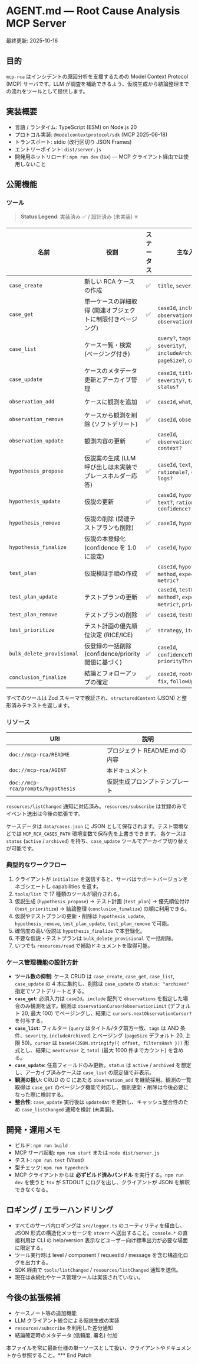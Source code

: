 # AGENT.md — Root Cause Analysis MCP Server

最終更新: 2025-10-16

## 目的
`mcp-rca` はインシデントの原因分析を支援するための Model Context Protocol (MCP) サーバです。LLM が調査を補助できるよう、仮説生成から結論整理までの流れをツールとして提供します。

## 実装概要
- 言語 / ランタイム: TypeScript (ESM) on Node.js 20
- プロトコル実装: `@modelcontextprotocol/sdk` (MCP 2025-06-18)
- トランスポート: stdio (改行区切り JSON Frames)
- エントリーポイント: `dist/server.js`
- 開発用ホットリロード: `npm run dev` (tsx) — MCP クライアント経由では使用しないこと

## 公開機能
### ツール
> **Status Legend**: 実装済み ✅ / 設計済み (未実装) ✳️

| 名前 | 役割 | ステータス | 主な入力 | 主な出力 |
|------|------|-----------|----------|----------|
| `case_create` | 新しい RCA ケースの作成 | ✅ | `title`, `severity`, `tags?` | `caseId`, `case` |
| `case_get` | 単一ケースの詳細取得 (関連オブジェクトに制限付きページング) | ✅ | `caseId`, `include?`, `observationCursor?`, `observationLimit?` | `case`, `cursors?` |
| `case_list` | ケース一覧・検索 (ページング付き) | ✅ | `query?`, `tags?`, `severity?`, `includeArchived?`, `pageSize?`, `cursor?` | `cases[]`, `nextCursor?`, `total?` |
| `case_update` | ケースのメタデータ更新とアーカイブ管理 | ✅ | `caseId`, `title?`, `severity?`, `tags?`, `status?` | `case` |
| `observation_add` | ケースに観測を追加 | ✅ | `caseId`, `what`, `context?` | `caseId`, `observation`, `case` |
| `observation_remove` | ケースから観測を削除 (ソフトデリート) | ✅ | `caseId`, `observationId` | `caseId`, `observation`, `case` |
| `observation_update` | 観測内容の更新 | ✅ | `caseId`, `observationId`, `what?`, `context?` | `caseId`, `observation`, `case` |
| `hypothesis_propose` | 仮説案の生成 (LLM 呼び出しは未実装でプレースホルダー応答) | ✅ | `caseId`, `text`, `rationale?`, `context?`, `logs?` | `hypotheses[]` |
| `hypothesis_update` | 仮説の更新 | ✅ | `caseId`, `hypothesisId`, `text?`, `rationale?`, `confidence?` | `hypothesis`, `case` |
| `hypothesis_remove` | 仮説の削除 (関連テストプランも削除) | ✅ | `caseId`, `hypothesisId` | `hypothesis`, `case` |
| `hypothesis_finalize` | 仮説の本登録化 (confidence を 1.0 に設定) | ✅ | `caseId`, `hypothesisId` | `hypothesis`, `case` |
| `test_plan` | 仮説検証手順の作成 | ✅ | `caseId`, `hypothesisId`, `method`, `expected`, `metric?` | `testPlanId`, `status`, `notes` |
| `test_plan_update` | テストプランの更新 | ✅ | `caseId`, `testPlanId`, `method?`, `expected?`, `metric?`, `priority?` | `testPlan`, `case` |
| `test_plan_remove` | テストプランの削除 | ✅ | `caseId`, `testPlanId` | `testPlan`, `case` |
| `test_prioritize` | テスト計画の優先順位決定 (RICE/ICE) | ✅ | `strategy`, `items[]` | `ranked[]` |
| `bulk_delete_provisional` | 仮登録の一括削除 (confidence/priority 閾値に基づく) | ✅ | `caseId`, `confidenceThreshold?`, `priorityThreshold?` | `deletedHypotheses[]`, `deletedTestPlans[]`, `case` |
| `conclusion_finalize` | 結論とフォローアップの確定 | ✅ | `caseId`, `rootCauses[]`, `fix`, `followUps?` | `conclusion` |

すべてのツールは Zod スキーマで検証され、`structuredContent` (JSON) と整形済みテキストを返します。

### リソース
| URI | 説明 |
|-----|------|
| `doc://mcp-rca/README` | プロジェクト README.md の内容 |
| `doc://mcp-rca/AGENT` | 本ドキュメント |
| `doc://mcp-rca/prompts/hypothesis` | 仮説生成プロンプトテンプレート |

`resources/listChanged` 通知に対応済み。`resources/subscribe` は登録のみでイベント送出は今後の拡張です。

ケースデータは `data/cases.json` に JSON として保存されます。テスト環境などでは `MCP_RCA_CASES_PATH` 環境変数で保存先を上書きできます。
各ケースは `status` (`active` / `archived`) を持ち、`case_update` ツールでアーカイブ切り替えが可能です。

### 典型的なワークフロー
1. クライアントが `initialize` を送信すると、サーバはサポートバージョンをネゴシエートし capabilities を返す。
2. `tools/list` で 17 種類のツールが紹介される。
3. 仮説生成 (`hypothesis_propose`) → テスト計画 (`test_plan`) → 優先順位付け (`test_prioritize`) → 結論整理 (`conclusion_finalize`) の順に利用できる。
4. 仮説やテストプランの更新・削除は `hypothesis_update`, `hypothesis_remove`, `test_plan_update`, `test_plan_remove` で可能。
5. 確信度の高い仮説は `hypothesis_finalize` で本登録化。
6. 不要な仮説・テストプランは `bulk_delete_provisional` で一括削除。
7. いつでも `resources/read` で補助ドキュメントを取得可能。

### ケース管理機能の設計方針
- **ツール数の抑制**: ケース CRUD は `case_create`, `case_get`, `case_list`, `case_update` の 4 本に集約し、削除は `case_update` の `status: "archived"` 指定でソフトデリートとする。
- **`case_get`**: 必須入力は `caseId`。`include` 配列で `observations` を指定した場合のみ観測を返す。観測は `observationCursor`/`observationLimit` (デフォルト 20, 最大 100) でページングし、結果に `cursors.nextObservationCursor?` を付与する。
- **`case_list`**: フィルター (`query` はタイトル/タグ前方一致、`tags` は AND 条件、`severity`, `includeArchived`) とページング (`pageSize` デフォルト 20, 上限 50)。`cursor` は `base64(JSON.stringify({ offset, filtersHash }))` 形式とし、結果に `nextCursor` と `total` (最大 1000 件までカウント) を含める。
- **`case_update`**: 任意フィールドのみ更新。`status` は `active` / `archived` を想定し、アーカイブ済みケースは `case_list` の既定値で非表示。
- **観測の扱い**: CRUD の C にあたる `observation_add` を継続採用。観測の一覧取得は `case_get` のページング機能で対応し、個別更新・削除は今後必要になった際に検討する。
- **整合性**: `case_update` 実行後は `updatedAt` を更新し、キャッシュ整合性のため `case_listChanged` 通知を検討 (未実装)。

## 開発・運用メモ
- ビルド: `npm run build`
- MCP サーバ起動: `npm run start` または `node dist/server.js`
- テスト: `npm run test` (Vitest)
- 型チェック: `npm run typecheck`
- MCP クライアントからは **必ずビルド済みバンドル** を実行する。`npm run dev` を使うと `tsx` が STDOUT にログを出し、クライアントが JSON を解釈できなくなる。

## ロギング / エラーハンドリング
- すべてのサーバ内ロギングは `src/logger.ts` のユーティリティを経由し、JSON 形式の構造化メッセージを `stderr` へ送出すること。`console.*` の直接利用は CLI の help/version 表示などユーザー向け標準出力が必要な場面に限定する。
- ツール実行時は level / component / requestId / message を含む構造化ログを出力する。
- SDK 経由で `tools/listChanged` / `resources/listChanged` 通知を送信。
- 現在は永続化やケース管理ツールは実装されていない。

## 今後の拡張候補
- ケースノート等の追加機能
- LLM クライアント統合による仮説生成の実装
- `resources/subscribe` を利用した差分通知
- 結論確定時のメタデータ (信頼度, 署名) 付加

本ファイルを常に最新仕様の単一ソースとして扱い、クライアントやドキュメントから参照すること。*** End Patch
